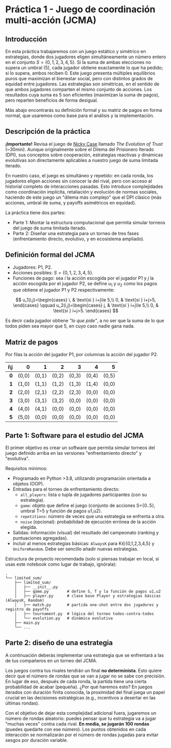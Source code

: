 # Práctica 1 - Juego de coordinación multi-acción (JCMA)

## Introducción

En esta práctica trabajaremos con un juego estático y simétrico en estrategias, donde dos jugadores eligen simultáneamente un número entero en el conjunto $S = \{0,1,2,3,4,5\}$. Si la suma de ambas elecciones no supera un umbral (5), cada jugador obtiene exactamente lo que ha pedido; si lo supera, ambos reciben 0. Este juego presenta múltiples equilibrios puros que maximizan el bienestar social, pero con distintos grados de equidad entre jugadores. Las estrategias son simétricas, en el sentido de que ambos jugadores comparten el mismo conjunto de acciones. Los resultados cuya suma es 5 son eficientes (maximizan la suma de pagos), pero reparten beneficios de forma desigual.

Más abajo encontrarás su definición formal y su matriz de pagos en forma normal, que usaremos como base para el análisis y la implementación.

## Descripción de la práctica

**¡Importante!** Revisa el juego de [Nicky Case](https://ncase.me/trust/) llamado *The Evolution of Trust* (~30min). Aunque originalmente sobre el Dilema del Prisionero Iterado (DPI), sus conceptos sobre cooperación, estrategias reactivas y dinámicas evolutivas son directamente aplicables a nuestro juego de suma limitada iterado. 

En nuestro caso, el juego es simultáneo y repetido: en cada ronda, los jugadores eligen acciones sin conocer la del rival, pero con acceso al historial completo de interacciones pasadas. Esto introduce complejidades como coordinación implícita, retaliación y evolución de normas sociales, haciendo de este juego un "dilema más complejo" que el DPI clásico (más acciones, umbral de suma, y payoffs asimétricos en equidad).

La práctica tiene dos partes:
 - Parte 1: Montar la estructura computacional que permita simular torneos del juego de suma limitada iterado.
 - Parte 2: Diseñar una estrategia para un torneo de tres fases (enfrentamiento directo, evolutivo, y en ecosistema ampliado).

 ## Definición formal del JCMA

- Jugadores: P1, P2.
- Acciones posibles: $S = \{0,1,2,3,4,5\}$.
- Funciones de pago: sea $i$ la acción escogida por el jugador P1 y $j$ la acción escogida por el jugador P2, se define $u_1$ y $u_2$ como los pagos que obtiene el jugador P1 y P2 respectivamente:

$$
 u_1(i,j)=\begin{cases}
 i, & \text{si } i+j\le 5,\\
 0, & \text{si } i+j>5,
 \end{cases}
 \qquad
 u_2(i,j)=\begin{cases}
 j, & \text{si } i+j\le 5,\\
 0, & \text{si } i+j>5.
 \end{cases}
$$

Es decir cada jugador obtiene *"lo que pide"*, a no ser que la suma de lo que todos piden sea mayor que 5, en cuyo caso nadie gana nada.

## Matriz de pagos

Por filas la acción del jugador P1, por columnas la acción del jugador P2.

<center>

|   i\j |     0 |     1 |     2 |     3 |         4 |         5 |
| ----: | ----: | ----: | ----: | ----: | --------: | --------: |
| **0** | (0,0) | (0,1) | (0,2) | (0,3) |   (0,4)   |   (0,5)   |
| **1** | (1,0) | (1,1) | (1,2) | (1,3) |   (1,4)   |   (0,0)   |
| **2** | (2,0) | (2,1) | (2,2) | (2,3) |   (0,0)   |   (0,0)   |
| **3** | (3,0) | (3,1) | (3,2) | (0,0) |   (0,0)   |   (0,0)   |
| **4** | (4,0) | (4,1) | (0,0) | (0,0) |   (0,0)   |   (0,0)   |
| **5** | (5,0) | (0,0) | (0,0) | (0,0) |   (0,0)   |   (0,0)   |


</center>

## Parte 1: Software para el estudio del JCMA

El primer objetivo es crear un software que permita simular torneos del juego definido arriba en las versiones "enfrentamiento directo" y  "evolutiva".

Requisitos mínimos:

- Programado en Python >3.8, utilizando programación orientada a objetos (OOP).
- Entradas para el torneo de enfrentamiento directo:
  - `all_players`: lista o tupla de jugadores participantes (con su estrategia).
  - `game`: objeto que define el juego (conjunto de acciones S={0..5}, umbral T=5 y función de pagos u1,u2).
  - `repetitions`: número de veces que una estrategia se enfrenta a otra.
  - `noise` (opcional): probabilidad de ejecución errónea de la acción elegida.
- Salidas: información (visual) del resultado del campeonato (ranking y puntuaciones agregadas).
- Incluir al menos estrategias básicas: `AlwaysK` para K∈{0,1,2,3,4,5} y `UniformRandom`. Debe ser sencillo añadir nuevas estrategias.

Estructura de proyecto recomendada (solo si piensas trabajar en local, si usas este notebook como lugar de trabajo, ignórala):

```
.
└── limited_sum/
    ├── limited_sum/
    │   ├── __init__.py
    │   ├── game.py        # define S, T y la función de pagos u1,u2
    │   ├── player.py      # clase base Player y estrategias básicas (AlwaysK, Random)
    │   ├── match.py       # partida one-shot entre dos jugadores y registro de payoffs
    │   ├── tournament.py  # lógica del torneo todos-contra-todos
    │   └── evolution.py   # dinámica evolutiva
    ├── main.py
    └── ...
```

## Parte 2: diseño de una estrategia

A continuación deberás implementar una estrategia que se enfrentará a las de tus compañeros en un torneo del JCMA.

Los juegos contra tus rivales tendrán un final **no determinista**. Esto quiere decir que el número de rondas que se van a jugar no se sabe con precisión. En lugar de eso, después de cada ronda, la partida tiene una cierta probabilidad de acabar (pequeña). ¿Por qué haremos esto? En juegos iterados con duración finita conocida, la proximidad del final juega un papel crucial en las decisiones estratégicas (e.g., incentivos a desertar en las últimas rondas).

Con el objetivo de dejar esta complejidad adicional fuera, jugaremos un número de rondas aleatorio: puedes pensar que tu estrategia va a jugar "muchas veces" contra cada rival. **En media, se jugarán 100 rondas** (puedes quedarte con ese número). Los puntos obtenidos en cada interacción se normalizarán por el número de rondas jugadas para evitar sesgos por duración variable.
